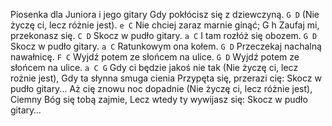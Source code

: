 Piosenka dla Juniora i jego gitary
Gdy pokłócisz się z dziewczyną. `G D`
(Nie życzę ci, lecz różnie jest). `e C`
Nie chciej zaraz marnie ginąć; 		G h
Zaufaj mi, przekonasz się. `C D`
Skocz w pudło gitary. `a C`
I tam rozłóż się obozem. `G D`
Skocz w pudło gitary. `a C`
Ratunkowym ona kołem. `G D`
Przeczekaj nachalną nawałnicę. `F C`
Wyjdź potem ze słońcem na ulice. `G D`
Wyjdź potem ze słońcem na ulice. `a C G`
Gdy ci będzie jakoś nie tak
(Nie życzę ci, lecz rożnie jest),
Gdy ta słynna smuga cienia
Przypęta się, przerazi cię:
Skocz w pudło gitary...
Aż cię znowu noc dopadnie
(Nie życzę ci, lecz różnie jest),
Ciemny Bóg się tobą zajmie,
Lecz wtedy ty wywijasz się:
Skocz w pudło gitary…